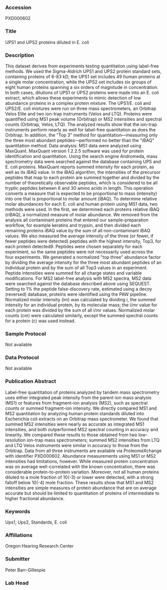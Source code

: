### Accession
PXD000602

### Title
UPS1 and UPS2 proteins diluted in E. coli

### Description
This dataset derives from experiments testing quantitation using label-free methods. We used the Sigma-Aldrich UPS1 and UPS2 protein standard sets, containing proteins of 6-83 kD; the UPS1 set includes 49 human proteins at a single molar concentration, while the UPS2 set includes six groups of eight human proteins spanning a six orders of magnitude in concentration. In both cases, dilutions of UPS1 or UPS2 proteins were made into an E. coli extract, which allows these experiments to mimic detection of low abundance proteins in a complex protein mixture. The UPS1/E. coli and UPS2/E. coli mixtures were run on three mass spectrometers, an Orbitrap Velos Elite and two ion-trap instruments (Velos and LTQ). Proteins were quantified using MS1 peak volume (Orbitrap) or MS2 intensities and spectral counts (Orbitrap, Velos, LTQ). The analyzed results show that the ion-trap instruments perform nearly as well for label-free quantitation as does the Orbitrap. In addition, the \"Top 3\" method for quantitation—measuring only the three most abundant peptides—performed no better than the \"iBAQ\" quantitation method. Data analysis: MS1 data were analyzed using MaxQuant. MaxQuant version 1.2.2.5 software was used for protein identification and quantitation. Using the search engine Andromeda, mass spectrometry data were searched against the database containing UPS and E. coli proteins. MaxQuant reports summed intensity for each protein, as well as its iBAQ value. In the iBAQ algorithm, the intensities of the precursor peptides that map to each protein are summed together and divided by the number of theoretically observable peptides, which is considered to be all tryptic peptides between 6 and 30 amino acids in length. This operation converts a measure that is expected to be proportional to mass (intensity) into one that is proportional to molar amount (iBAQ). To determine relative molar abundances for each E. coli and human protein using MS1 data, two methods were used. In the first, we determined each proteins relative iBAQ (riBAQ), a normalized measure of molar abundance. We removed from the analysis all contaminant proteins that entered our sample-preparation workflow, for example keratins and trypsin, and then divided each remaining proteins iBAQ value by the sum of all non-contaminant iBAQ values. We also measured the average intensity of the three (or fewer, if fewer peptides were detected) peptides with the highest intensity, Top3, for each protein detected9. Peptides were chosen separately for each experiment, so the same peptides were not necessarily used across the four experiments. We generated a normalized \"top three\" abundance factor by dividing the average intensity for the three most abundant peptides of an individual protein and by the sum of all Top3 values in an experiment. Peptide intensities were summed for all charge states and variable modifications. For MS2 label-free analysis with MS2 spectra, MS2 data were searched against the database described above using SEQUEST. Setting to 1% the peptide false-discovery rate, estimated using a decoy (reversed) database, proteins were identified using the PAW pipeline. Normalized molar intensity (im) was calculated  by dividing i, the summed intensity for an individual protein, by its molecular mass; the i/mr value for each protein was divided by the sum of all i/mr values. Normalized molar counts (cm) were calculated similarly, except the summed spectral counts for a protein (c) was used instead.

### Sample Protocol
Not available

### Data Protocol
Not available

### Publication Abstract
Label-free quantitation of proteins analyzed by tandem mass spectrometry uses either integrated peak intensity from the parent-ion mass analysis (MS1) or features from fragment-ion analysis (MS2), such as spectral counts or summed fragment-ion intensity. We directly compared MS1 and MS2 quantitation by analyzing human protein standards diluted into Escherichia coli extracts on an Orbitrap mass spectrometer. We found that summed MS2 intensities were nearly as accurate as integrated MS1 intensities, and both outperformed MS2 spectral counting in accuracy and linearity. We compared these results to those obtained from two low-resolution ion-trap mass spectrometers; summed MS2 intensities from LTQ and LTQ Velos instruments were similar in accuracy to those from the Orbitrap. Data from all three instruments are available via ProteomeXchange with identifier PXD000602. Abundance measurements using MS1 or MS2 intensities had limitations, however. While measured protein concentration was on average well-correlated with the known concentration, there was considerable protein-to-protein variation. Moreover, not all human proteins diluted to a mole fraction of 10(-3) or lower were detected, with a strong falloff below 10(-4) mole fraction. These results show that MS1 and MS2 intensities are simple measures of protein abundance that are on average accurate but should be limited to quantitation of proteins of intermediate to higher fractional abundance.

### Keywords
Ups1, Ups2, Standards, E. coli

### Affiliations
Oregon Hearing Research Center

### Submitter
Peter Barr-Gillespie

### Lab Head



